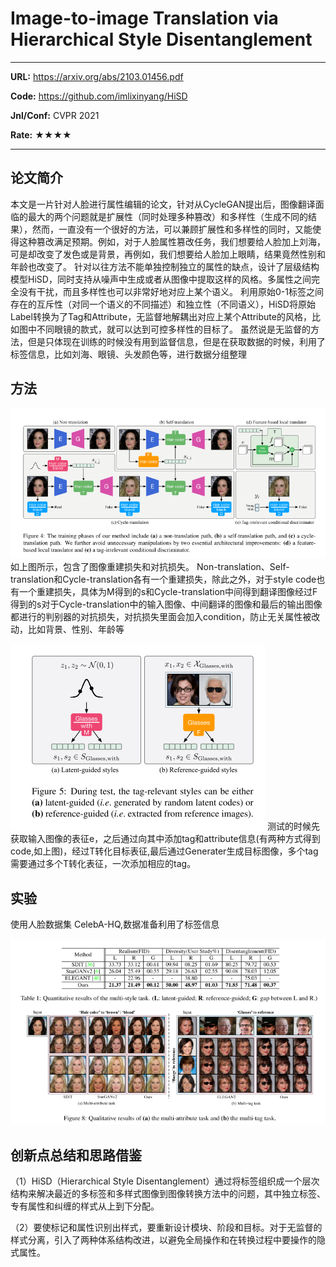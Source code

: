 # Image-to-image Translation via Hierarchical Style Disentanglement
---

**URL:** https://arxiv.org/abs/2103.01456.pdf

**Code:** https://github.com/imlixinyang/HiSD

**Jnl/Conf:** CVPR 2021

**Rate:** ★★★★

---

## 论文简介

 本文是一片针对人脸进行属性编辑的论文，针对从CycleGAN提出后，图像翻译面临的最大的两个问题就是扩展性（同时处理多种篡改）和多样性（生成不同的结果），然而，一直没有一个很好的方法，可以兼顾扩展性和多样性的同时，又能使得这种篡改满足预期。例如，对于人脸属性篡改任务，我们想要给人脸加上刘海，可是却改变了发色或是背景，再例如，我们想要给人脸加上眼睛，结果竟然性别和年龄也改变了。
 针对以往方法不能单独控制独立的属性的缺点，设计了层级结构模型HiSD，同时支持从噪声中生成或者从图像中提取这样的风格。多属性之间完全没有干扰，而且多样性也可以非常好地对应上某个语义。
利用原始0-1标签之间存在的互斥性（对同一个语义的不同描述）和独立性（不同语义），HiSD将原始Label转换为了Tag和Attribute，无监督地解耦出对应上某个Attribute的风格，比如图中不同眼镜的款式，就可以达到可控多样性的目标了。
 虽然说是无监督的方法，但是只体现在训练的时候没有用到监督信息，但是在获取数据的时候，利用了标签信息，比如刘海、眼镜、头发颜色等，进行数据分组整理
## 方法
![1](../images/mnie/20211020.1.png)
如上图所示，包含了图像重建损失和对抗损失。
 Non-translation、Self-translation和Cycle-translation各有一个重建损失，除此之外，对于style code也有一个重建损失，具体为M得到的s和Cycle-translation中间得到翻译图像经过F得到的s对于Cycle-translation中的输入图像、中间翻译的图像和最后的输出图像都进行的判别器的对抗损失，对抗损失里面会加入condition，防止无关属性被改动，比如背景、性别、年龄等

![1](../images/mnie/20211020.2.png)
测试的时候先获取输入图像的表征e，之后通过向其中添加tag和attribute信息(有两种方式得到code,如上图)，经过T转化目标表征,最后通过Generater生成目标图像，多个tag需要通过多个T转化表征，一次添加相应的tag。

## 实验
 使用人脸数据集 CelebA-HQ,数据准备利用了标签信息
 
![1](../images/mnie/20211020.3.png)
## 创新点总结和思路借鉴

（1）HiSD（Hierarchical Style Disentanglement）通过将标签组织成一个层次结构来解决最近的多标签和多样式图像到图像转换方法中的问题，其中独立标签、专有属性和纠缠的样式从上到下分配。

（2）要使标记和属性识别出样式，要重新设计模块、阶段和目标。对于无监督的样式分离，引入了两种体系结构改进，以避免全局操作和在转换过程中要操作的隐式属性。


